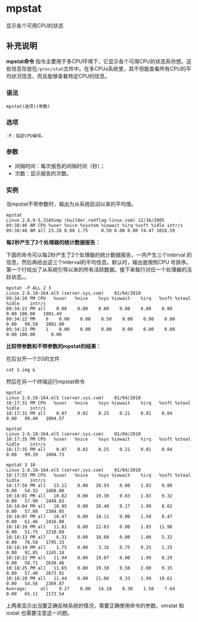 mpstat
===

显示各个可用CPU的状态

## 补充说明

**mpstat命令** 指令主要用于多CPU环境下，它显示各个可用CPU的状态系你想。这些信息存放在`/proc/stat`文件中。在多CPUs系统里，其不但能查看所有CPU的平均状况信息，而且能够查看特定CPU的信息。

###  语法

```shell
mpstat(选项)(参数)
```

###  选项

```shell
-P：指定CPU编号。
```

###  参数

*   间隔时间：每次报告的间隔时间（秒）；
*   次数：显示报告的次数。

###  实例

当mpstat不带参数时，输出为从系统启动以来的平均值。

```shell
mpstat
Linux 2.6.9-5.31AXsmp (builder.redflag-linux.com) 12/16/2005
09:38:46 AM CPU %user %nice %system %iowait %irq %soft %idle intr/s
09:38:48 AM all 23.28 0.00 1.75     0.50 0.00 0.00 74.47 1018.59
```

 **每2秒产生了2个处理器的统计数据报告：** 

下面的命令可以每2秒产生了2个处理器的统计数据报告，一共产生三个interval 的信息，然后再给出这三个interval的平均信息。默认时，输出是按照CPU 号排序。第一个行给出了从系统引导以来的所有活跃数据。接下来每行对应一个处理器的活跃状态。。

```shell
mpstat -P ALL 2 3
Linux 2.6.18-164.el5 (server.sys.com)    01/04/2010
09:34:20 PM CPU   %user   %nice    %sys %iowait    %irq   %soft %steal   %idle    intr/s
09:34:22 PM all    0.00    0.00    0.00    0.00    0.00    0.00    0.00 100.00   1001.49
09:34:22 PM    0    0.00    0.00    0.50    0.00    0.00    0.00    0.00   99.50   1001.00
09:34:22 PM    1    0.00    0.00    0.00    0.00    0.00    0.00    0.00 100.00      0.00
```

 **比较带参数和不带参数的mpstat的结果：** 

在后台开一个2G的文件

```shell
cat 1.img &
```

然后在另一个终端运行mpstat命令

```shell
mpstat
Linux 2.6.18-164.el5 (server.sys.com)    01/04/2010
10:17:31 PM CPU   %user   %nice    %sys %iowait    %irq   %soft %steal   %idle    intr/s
10:17:31 PM all    0.07    0.02    0.25    0.21    0.01    0.04    0.00   99.40   1004.57
```

```shell
mpstat
Linux 2.6.18-164.el5 (server.sys.com)    01/04/2010
10:17:35 PM CPU   %user   %nice    %sys %iowait    %irq   %soft %steal   %idle    intr/s
10:17:35 PM all    0.07    0.02    0.25    0.21    0.01    0.04    0.00   99.39   1004.73
```

```shell
mpstat 3 10
Linux 2.6.18-164.el5 (server.sys.com)    01/04/2010
10:17:55 PM CPU   %user   %nice    %sys %iowait    %irq   %soft %steal   %idle    intr/s
10:17:58 PM all   13.12    0.00   20.93    0.00    1.83    9.80    0.00   54.32   2488.08
10:18:01 PM all   10.82    0.00   19.30    0.83    1.83    9.32    0.00   57.90   2449.83
10:18:04 PM all   10.95    0.00   20.40    0.17    1.99    8.62    0.00   57.88   2384.05
10:18:07 PM all   10.47    0.00   18.11    0.00    1.50    8.47    0.00   61.46   2416.00
10:18:10 PM all   11.81    0.00   22.63    0.00    1.83   11.98    0.00   51.75   2210.60
10:18:13 PM all    6.31    0.00   10.80    0.00    1.00    5.32    0.00   76.58   1795.33
10:18:19 PM all    1.75    0.00    3.16    0.75    0.25    1.25    0.00   92.85   1245.18
10:18:22 PM all   11.94    0.00   19.07    0.00    1.99    8.29    0.00   58.71   2630.46
10:18:25 PM all   11.65    0.00   19.30    0.50    2.00    9.15    0.00   57.40   2673.91
10:18:28 PM all   11.44    0.00   21.06    0.33    1.99   10.61    0.00   54.56   2369.87
Average:     all    9.27    0.00   16.18    0.30    1.50    7.64    0.00   65.11   2173.54
```

上两表显示出当要正确反映系统的情况，需要正确使用命令的参数。vmstat 和iostat 也需要注意这一问题。


<!-- Linux命令行搜索引擎：https://github.com/wsdo/linux-complete-guide.git -->

